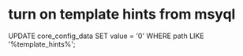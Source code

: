 # turn on template hints from msyql
UPDATE core_config_data SET value = '0' WHERE path LIKE '%template_hints%';


